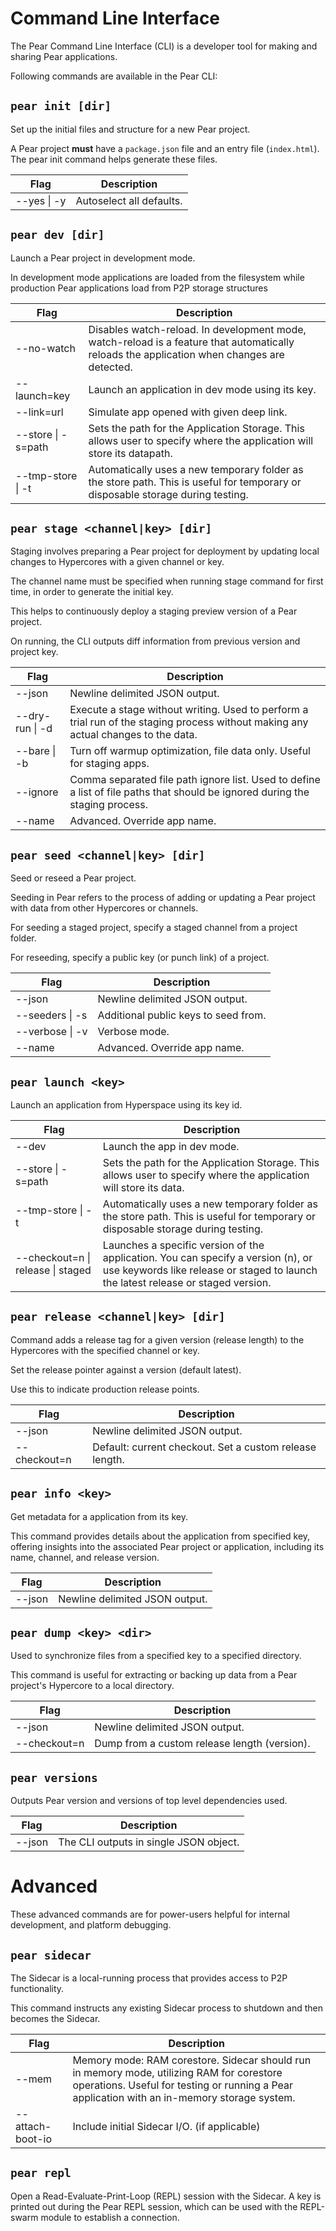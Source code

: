 # Command Line Interface

The Pear Command Line Interface (CLI) is a developer tool for making and sharing Pear applications.

Following commands are available in the Pear CLI:

## `pear init [dir]`

Set up the initial files and structure for a new Pear project.

A Pear project **must** have a `package.json` file and an entry file (`index.html`). The pear init command helps generate these files.

| Flag        | Description              |
| ----------- | ------------------------ |
| --yes \| -y | Autoselect all defaults. |

## `pear dev [dir]`

Launch a Pear project in development mode.

In development mode applications are loaded from the filesystem while production Pear applications load from P2P storage structures

| Flag               | Description                                                                                                                                 |
| ------------------ | ------------------------------------------------------------------------------------------------------------------------------------------- |
| --no-watch         | Disables watch-reload. In development mode, watch-reload is a feature that automatically reloads the application when changes are detected. |
| --launch=key       | Launch an application in dev mode using its key.                                                                                            |
| --link=url         | Simulate app opened with given deep link.                                                                                                   |
| --store \| -s=path | Sets the path for the Application Storage. This allows user to specify where the application will store its datapath.                       |
| --tmp-store \| -t  | Automatically uses a new temporary folder as the store path. This is useful for temporary or disposable storage during testing.             |

## `pear stage <channel|key> [dir]`

Staging involves preparing a Pear project for deployment by updating local changes to Hypercores with a given channel or key.

The channel name must be specified when running stage command for first time, in order to generate the initial key.

This helps to continuously deploy a staging preview version of a Pear project.

On running, the CLI outputs diff information from previous version and project key.

| Flag            | Description                                                                                                                        |
| --------------- | ---------------------------------------------------------------------------------------------------------------------------------- |
| --json          | Newline delimited JSON output.                                                                                                     |
| --dry-run \| -d | Execute a stage without writing. Used to perform a trial run of the staging process without making any actual changes to the data. |
| --bare \| -b    | Turn off warmup optimization, file data only. Useful for staging apps.                                                             |
| --ignore        | Comma separated file path ignore list. Used to define a list of file paths that should be ignored during the staging process.      |
| --name          | Advanced. Override app name.                                                                                                       |

## `pear seed <channel|key> [dir]`

Seed or reseed a Pear project.

Seeding in Pear refers to the process of adding or updating a Pear project with data from other Hypercores or channels.

For seeding a staged project, specify a staged channel from a project folder.

For reseeding, specify a public key (or punch link) of a project.

| Flag            | Description                          |
| --------------- | ------------------------------------ |
| --json          | Newline delimited JSON output.       |
| --seeders \| -s | Additional public keys to seed from. |
| --verbose \| -v | Verbose mode.                        |
| --name          | Advanced. Override app name.         |

## `pear launch <key>`

Launch an application from Hyperspace using its key id.

| Flag                              | Description                                                                                                                                                           |
| --------------------------------- | --------------------------------------------------------------------------------------------------------------------------------------------------------------------- |
| --dev                             | Launch the app in dev mode.                                                                                                                                           |
| --store \| -s=path                | Sets the path for the Application Storage. This allows user to specify where the application will store its data.                                                     |
| --tmp-store \| -t                 | Automatically uses a new temporary folder as the store path. This is useful for temporary or disposable storage during testing.                                       |
| --checkout=n \| release \| staged | Launches a specific version of the application. You can specify a version (n), or use keywords like release or staged to launch the latest release or staged version. |

## `pear release <channel|key> [dir]`

Command adds a release tag for a given version (release length) to the Hypercores with the specified channel or key.

Set the release pointer against a version (default latest).

Use this to indicate production release points.

| Flag         | Description                                             |
| ------------ | ------------------------------------------------------- |
| --json       | Newline delimited JSON output.                          |
| --checkout=n | Default: current checkout. Set a custom release length. |

## `pear info <key>`

Get metadata for a application from its key.

This command provides details about the application from specified key, offering insights into the associated Pear project or application, including its name, channel, and release version.

| Flag   | Description                    |
| ------ | ------------------------------ |
| --json | Newline delimited JSON output. |

## `pear dump <key> <dir>`

Used to synchronize files from a specified key to a specified directory.

This command is useful for extracting or backing up data from a Pear project's Hypercore to a local directory.

| Flag         | Description                                  |
| ------------ | -------------------------------------------- |
| --json       | Newline delimited JSON output.               |
| --checkout=n | Dump from a custom release length (version). |

## `pear versions`

Outputs Pear version and versions of top level dependencies used.

| Flag   | Description                            |
| ------ | -------------------------------------- |
| --json | The CLI outputs in single JSON object. |

# Advanced

These advanced commands are for power-users helpful for internal development, and platform debugging.

## `pear sidecar`

The Sidecar is a local-running process that provides access to P2P functionality.

This command instructs any existing Sidecar process to shutdown
and then becomes the Sidecar.

| Flag             | Description                                                                                                                                                                               |
| ---------------- | ----------------------------------------------------------------------------------------------------------------------------------------------------------------------------------------- |
| --mem            | Memory mode: RAM corestore. Sidecar should run in memory mode, utilizing RAM for corestore operations. Useful for testing or running a Pear application with an in-memory storage system. |
| --attach-boot-io | Include initial Sidecar I/O. (if applicable)                                                                                                                                              |

## `pear repl`

Open a Read-Evaluate-Print-Loop (REPL) session with the Sidecar. A key is printed out during the Pear REPL session, which can be used with the REPL-swarm module to establish a connection.
